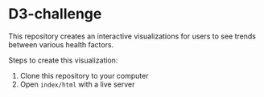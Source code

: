 # D3-challenge
This repository creates an interactive visualizations for users to see trends between various health factors.

Steps to create this visualization:
1. Clone this repository to your computer
2. Open `index/html` with a live server
